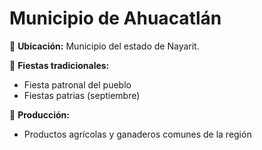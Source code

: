 # Municipio de Ahuacatlán

📍 **Ubicación:** Municipio del estado de Nayarit.

🎉 **Fiestas tradicionales:**
- Fiesta patronal del pueblo
- Fiestas patrias (septiembre)

🌽 **Producción:**
- Productos agrícolas y ganaderos comunes de la región
